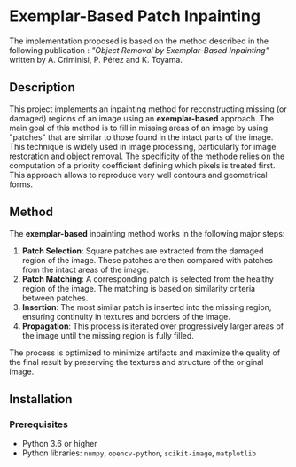 # Exemplar-Based Patch Inpainting

The implementation proposed is based on the method described in the following publication : *"Object Removal by Exemplar-Based Inpainting"* written by A. Criminisi, P. Pérez and K. Toyama.

## Description
This project implements an inpainting method for reconstructing missing (or damaged) regions of an image using an **exemplar-based** approach. The main goal of this method is to fill in missing areas of an image by using "patches" that are similar to those found in the intact parts of the image. This technique is widely used in image processing, particularly for image restoration and object removal. The specificity of the methode relies on the computation of a priority coefficient defining which pixels is treated first. This approach allows to reproduce very well contours and geometrical forms.

## Method
The **exemplar-based** inpainting method works in the following major steps:

1. **Patch Selection**: Square patches are extracted from the damaged region of the image. These patches are then compared with patches from the intact areas of the image.
2. **Patch Matching**: A corresponding patch is selected from the healthy region of the image. The matching is based on similarity criteria between patches.
3. **Insertion**: The most similar patch is inserted into the missing region, ensuring continuity in textures and borders of the image.
4. **Propagation**: This process is iterated over progressively larger areas of the image until the missing region is fully filled.

The process is optimized to minimize artifacts and maximize the quality of the final result by preserving the textures and structure of the original image.

## Installation

### Prerequisites
- Python 3.6 or higher
- Python libraries: `numpy`, `opencv-python`, `scikit-image`, `matplotlib`

